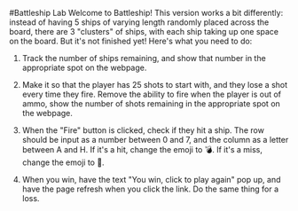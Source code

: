 #Battleship Lab
Welcome to Battleship! This version works a bit differently: instead of having 5 ships of varying length randomly placed across the board, there are 3 "clusters" of ships, with each ship taking up one space on the board. But it's not finished yet! Here's what you need to do:

1. Track the number of ships remaining, and show that number in the appropriate spot on the webpage.

2. Make it so that the player has 25 shots to start with, and they lose a shot every time they fire. Remove the ability to fire when the player is out of ammo, show the number of shots remaining in the appropriate spot on the webpage.

3. When the "Fire" button is clicked, check if they hit a ship. The row should be input as a number between 0 and 7, and the column as a letter between A and H. If it's a hit, change the emoji to 💣. If it's a miss, change the emoji to 🙅.

4. When you win, have the text "You win, click to play again" pop up, and have the page refresh when you click the link. Do the same thing for a loss.
